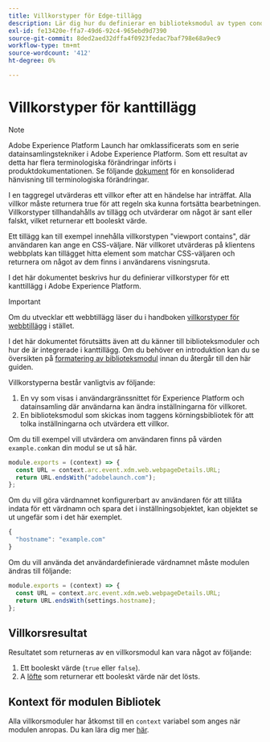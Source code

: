 ```yaml
---
title: Villkorstyper för Edge-tillägg
description: Lär dig hur du definierar en biblioteksmodul av typen condition för ett edge-tillägg i Adobe Experience Platform.
exl-id: fe13420e-ffa7-49d6-92c4-965ebd9d7390
source-git-commit: 8ded2aed32dffa4f0923fedac7baf798e68a9ec9
workflow-type: tm+mt
source-wordcount: '412'
ht-degree: 0%

---
```


# Villkorstyper för kanttillägg

>[!NOTE]
>
> Adobe Experience Platform Launch har omklassificerats som en serie datainsamlingstekniker i Adobe Experience Platform. Som ett resultat av detta har flera terminologiska förändringar införts i produktdokumentationen. Se följande [dokument](../../term-updates.md) för en konsoliderad hänvisning till terminologiska förändringar.

I en taggregel utvärderas ett villkor efter att en händelse har inträffat. Alla villkor måste returnera true för att regeln ska kunna fortsätta bearbetningen. Villkorstyper tillhandahålls av tillägg och utvärderar om något är sant eller falskt, vilket returnerar ett booleskt värde.

Ett tillägg kan till exempel innehålla villkorstypen &quot;viewport contains&quot;, där användaren kan ange en CSS-väljare. När villkoret utvärderas på klientens webbplats kan tillägget hitta element som matchar CSS-väljaren och returnera om något av dem finns i användarens visningsruta.

I det här dokumentet beskrivs hur du definierar villkorstyper för ett kanttillägg i Adobe Experience Platform.

>[!IMPORTANT]
>
>Om du utvecklar ett webbtillägg läser du i handboken [villkorstyper för webbtillägg](../web/condition-types.md) i stället.
>
>I det här dokumentet förutsätts även att du känner till biblioteksmoduler och hur de är integrerade i kanttillägg. Om du behöver en introduktion kan du se översikten på [formatering av biblioteksmodul](./format.md) innan du återgår till den här guiden.

Villkorstyperna består vanligtvis av följande:

1. En vy som visas i användargränssnittet för Experience Platform och datainsamling där användarna kan ändra inställningarna för villkoret.
2. En biblioteksmodul som skickas inom taggens körningsbibliotek för att tolka inställningarna och utvärdera ett villkor.

Om du till exempel vill utvärdera om användaren finns på värden `example.com`kan din modul se ut så här.

```js
module.exports = (context) => {
  const URL = context.arc.event.xdm.web.webpageDetails.URL;
  return URL.endsWith("adobelaunch.com");
};
```

Om du vill göra värdnamnet konfigurerbart av användaren för att tillåta indata för ett värdnamn och spara det i inställningsobjektet, kan objektet se ut ungefär som i det här exemplet.

```js
{
  "hostname": "example.com"
}
```

Om du vill använda det användardefinierade värdnamnet måste modulen ändras till följande:

```js
module.exports = (context) => {
  const URL = context.arc.event.xdm.web.webpageDetails.URL;
  return URL.endsWith(settings.hostname);
};
```

## Villkorsresultat

Resultatet som returneras av en villkorsmodul kan vara något av följande:

1. Ett booleskt värde (`true` eller `false`).
1. A [löfte](https://developer.mozilla.org/en-US/docs/Web/JavaScript/Reference/Global_Objects/Promise) som returnerar ett booleskt värde när det lösts.

## Kontext för modulen Bibliotek

Alla villkorsmoduler har åtkomst till en `context` variabel som anges när modulen anropas. Du kan lära dig mer [här](./context.md).
